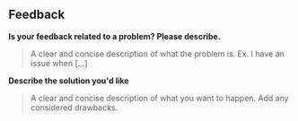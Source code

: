 ## Feedback

**Is your feedback related to a problem? Please describe.**  
> A clear and concise description of what the problem is. Ex. I have an issue when [...]

**Describe the solution you'd like**  
> A clear and concise description of what you want to happen. Add any considered drawbacks.
